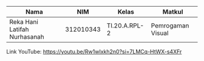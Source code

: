 |              Nama            |     NIM    |      Kelas     |      Matkul       |
|------------------------------|------------|----------------|-------------------|
| Reka Hani Latifah Nurhasanah | 312010343  | TI.20.A.RPL-2  | Pemrogaman Visual |

Link YouTube: https://youtu.be/Rw1wIxkh2n0?si=7LMCq-HtWX-s4XFr
